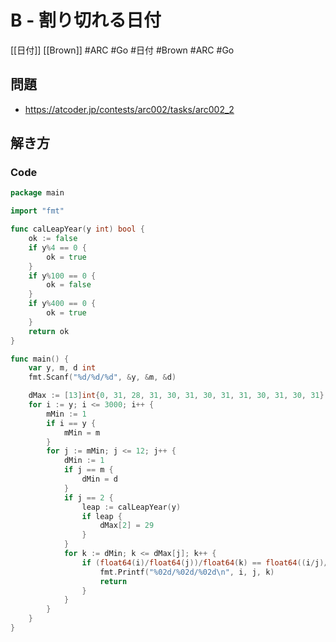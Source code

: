 # B - 割り切れる日付
[[日付]] [[Brown]] #ARC #Go 
#日付 #Brown #ARC #Go 

## 問題
- https://atcoder.jp/contests/arc002/tasks/arc002_2

## 解き方
### Code
```go
package main

import "fmt"

func calLeapYear(y int) bool {
	ok := false
	if y%4 == 0 {
		ok = true
	}
	if y%100 == 0 {
		ok = false
	}
	if y%400 == 0 {
		ok = true
	}
	return ok
}

func main() {
	var y, m, d int
	fmt.Scanf("%d/%d/%d", &y, &m, &d)

	dMax := [13]int{0, 31, 28, 31, 30, 31, 30, 31, 31, 30, 31, 30, 31}
	for i := y; i <= 3000; i++ {
		mMin := 1
		if i == y {
			mMin = m
		}
		for j := mMin; j <= 12; j++ {
			dMin := 1
			if j == m {
				dMin = d
			}
			if j == 2 {
				leap := calLeapYear(y)
				if leap {
					dMax[2] = 29
				}
			}
			for k := dMin; k <= dMax[j]; k++ {
				if (float64(i)/float64(j))/float64(k) == float64((i/j)/k) {
					fmt.Printf("%02d/%02d/%02d\n", i, j, k)
					return
				}
			}
		}
	}
}
```